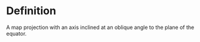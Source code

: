 # Definition

A map projection with an axis inclined at an oblique angle to the plane
of the equator.
